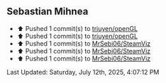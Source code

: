 <h2>Sebastian Mihnea</h2>

<!--RECENT_ACTIVITY:start-->
- ⬆️ Pushed 1 commit(s) to [triuyen/openGL](https://github.com/triuyen/openGL)<br>
- ⬆️ Pushed 1 commit(s) to [triuyen/openGL](https://github.com/triuyen/openGL)<br>
- ⬆️ Pushed 1 commit(s) to [MrSebi06/SteamViz](https://github.com/MrSebi06/SteamViz)<br>
- ⬆️ Pushed 1 commit(s) to [MrSebi06/SteamViz](https://github.com/MrSebi06/SteamViz)<br>
- ⬆️ Pushed 1 commit(s) to [MrSebi06/SteamViz](https://github.com/MrSebi06/SteamViz)<br>
<!--RECENT_ACTIVITY:end-->
<!--RECENT_ACTIVITY:last_update-->
Last Updated: Saturday, July 12th, 2025, 4:07:12 PM
<!--RECENT_ACTIVITY:last_update_end-->

<!---LOL-STATS-START-HERE--->
<!---LOL-STATS-END-HERE--->
